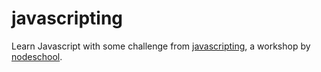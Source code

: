 # javascripting
Learn Javascript with some challenge from [javascripting](https://github.com/workshopper/javascripting), a workshop by [nodeschool](https://nodeschool.io/).
